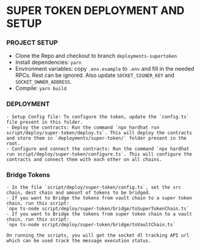 # SUPER TOKEN DEPLOYMENT AND SETUP

### PROJECT SETUP

- Clone the Repo and checkout to branch `deployments-supertoken`
- Install dependencies: `yarn`
- Environment variables: copy `.env.example` to `.env` and fill in the needed RPCs. Rest can be ignored. Also update `SOCKET_SIGNER_KEY` and `SOCKET_OWNER_ADDRESS`.
- Compile: `yarn build`

### DEPLOYMENT

    - Setup Config file: To configure the token, update the `config.ts` file present in this folder.
    - Deploy the contracts: Run the command `npx hardhat run script/deploy/super-token/deploy.ts`. This will deploy the contracts and store them in `deployments/super-token/` folder present in the root.
    - Configure and connect the contracts: Run the command `npx hardhat run script/deploy/super-token/configure.ts`. This will configure the contracts and connect them with each other on all chains.

### Bridge Tokens

    - In the file `script/deploy/super-token/config.ts`, set the src chain, dest chain and amount of tokens to be bridged.
    - If you want to Bridge the tokens from vault chain to a super token chain, run this script:
    `npx ts-node script/deploy/super-token/bridge/toSuperTokenChain.ts`
    - If you want to Bridge the tokens from super token chain to a vault chain, run this script:
    `npx ts-node script/deploy/super-token/bridge/toVaultChain.ts`

    On running the scripts, you will get the socket dl tracking API url which can be used track the message execution status.
